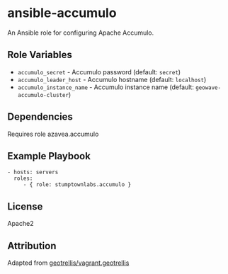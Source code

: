 # ansible-accumulo
An Ansible role for configuring Apache Accumulo.

## Role Variables

- `accumulo_secret` - Accumulo password (default: `secret`)
- `accumulo_leader_host` - Accumulo hostname (default: `localhost`)
- `accumulo_instance_name` - Accumulo instance name (default: `geowave-accumulo-cluster`)

## Dependencies

Requires role azavea.accumulo

## Example Playbook

    - hosts: servers
      roles:
         - { role: stumptownlabs.accumulo }

## License

Apache2

## Attribution

Adapted from [geotrellis/vagrant.geotrellis](https://github.com/geotrellis/vagrant.geotrellis/tree/master/ansible/roles/geotrellis.accumulo)